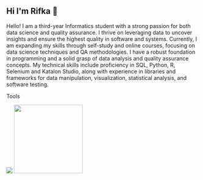 ## Hi I'm Rifka 👋
Hello! I am a third-year Informatics student with a strong passion for both data science and quality assurance. I thrive on leveraging data to uncover insights and ensure the highest quality in software and systems. Currently, I am expanding my skills through self-study and online courses, focusing on data science techniques and QA methodologies. I have a robust foundation in programming and a solid grasp of data analysis and quality assurance concepts. My technical skills include proficiency in SQL, Python, R, Selenium and Katalon Studio, along with experience in libraries and frameworks for data manipulation, visualization, statistical analysis, and software testing.

Tools
<p>
    <img src="https://github-readme-stats.vercel.app/api?username=namaAnda&hide=contribs,prs&show_icons=true&hide_border=true&title_color=000" />
    <img src="https://github-readme-stats.vercel.app/api/top-langs/?username=namaAnda&layout=compact" height=180 />
</p>

<!--
**ririfka08/ririfka08** is a ✨ _special_ ✨ repository because its `README.md` (this file) appears on your GitHub profile.

Here are some ideas to get you started:

- 🔭 I’m currently working on ...
- 🌱 I’m currently learning ...
- 👯 I’m looking to collaborate on ...
- 🤔 I’m looking for help with ...
- 💬 Ask me about ...
- 📫 How to reach me: ...
- 😄 Pronouns: ...
- ⚡ Fun fact: ...
-->
